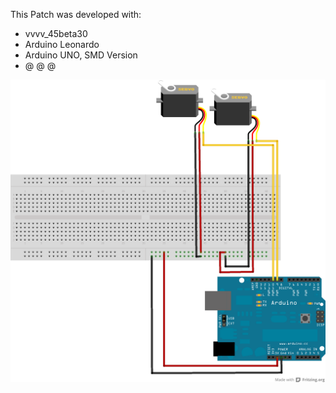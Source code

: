 This Patch was developed with:
* vvvv_45beta30
* Arduino Leonardo
* Arduino UNO, SMD Version
* @ @ @

![imagename](div/Servomotor.png)
